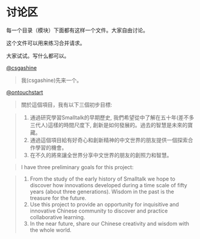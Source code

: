 # 讨论区

每一个目录（模块）下面都有这样一个文件。大家自由讨论。

这个文件可以用来练习合并请求。

大家试试。写什么都可以。

[@csgashine](https://github.com/csgashine)

> 我(csgashine)先来一个。

[@ontouchstart](https://github.com/ontouchstart)

>
> 關於這個項目，我有以下三個初步目標:

> 1. 通過研究學習Smalltalk的早期歷史, 我們希望從中了解在五十年(差不多三代人)這樣的時間尺度下, 創新是如何發展的。過去的智慧是未來的寶藏。
> 2. 通過這個項目給有好奇心和創新精神的中文世界的朋友提供一個探索合作學習的機會。
> 3. 在不久的將來讓全世界分享中文世界的朋友的創照力和智慧。

> I have three preliminary goals for this project:

> 1. From the study of the early history of Smalltalk we hope to discover how innovations developed during a time scale of fifty years (about three generations). Wisdom in the past is the treasure for the future.
> 2. Use this project to provide an opportunity for inquisitive and innovative Chinese community to discover and practice collaborative learning.
> 3. In the near future, share our Chinese creativity and wisdom with the whole world.
